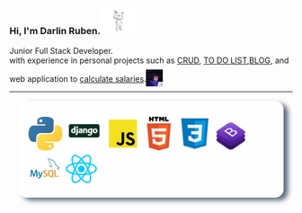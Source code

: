### Hi, I'm Darlin Ruben.<img src="src/gif/gif.gif" width="60rem">



<p>
Junior Full Stack Developer.<br>
with experience in personal projects such as <a href="https://github.com/Ruben890/-python-django-crud-django-myql">CRUD</a>, <a href="https://github.com/Ruben890/To-Do-list">TO DO LIST</a>,<a href="https://github.com/Ruben890/blog-python-Django">BLOG</a>,  and web application to <a href="https://github.com/Ruben890/Salary-Discount-Calculate">calculate salaries</a>.<img src="src/gif/giphy.gif"width="30em"  style='position:relative; top:0.5rem'>
</p>

<hr style='height: 1px;'>
<div style='
display=flex; 
background-color: rgba(300, 300, 300, .50); 
padding:18px; 
border-radius:15px;
box-shadow:8px 5px 8px #5D6D7E;
backdrop-filter: blur(5px);
margin:1rem'>

<img src="src/img/python.png" alt='python' width="60rem"/>

<img src="src/img/djnago.png" alt='django' width="70rem">

<img src="src/img/JS.png" alt='javaScripts' width="60rem"/>

<img src="src/img/html.png" alt='html' width="60rem"/>
<img src="src/img/css.png" alt='CSS' 
width="60rem"/>
<img src="src/img/bootstrap.png" alt='BOOTSTRAP' width="60rem"/>

<img src="src/img/mysql.png" alt='MYsql' width="60rem"/>

<img src="src/img/react.png" alt='Reactjs' width="60rem"/>
</div>
